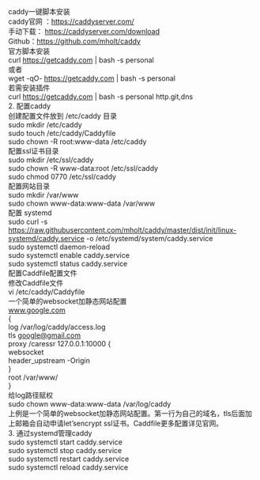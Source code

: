 caddy一键脚本安装  
caddy官网 ：https://caddyserver.com/  
手动下载： https://caddyserver.com/download  
Github：https://github.com/mholt/caddy  
官方脚本安装  
curl https://getcaddy.com | bash -s personal  
或者  
wget -qO- https://getcaddy.com | bash -s personal  
若需安装插件  
curl https://getcaddy.com | bash -s personal http.git,dns  
2. 配置caddy  
创建配置文件放到 /etc/caddy 目录  
sudo mkdir /etc/caddy  
sudo touch /etc/caddy/Caddyfile  
sudo chown -R root:www-data /etc/caddy  
配置ssl证书目录  
sudo mkdir /etc/ssl/caddy  
sudo chown -R www-data:root /etc/ssl/caddy  
sudo chmod 0770 /etc/ssl/caddy  
配置网站目录  
sudo mkdir /var/www  
sudo chown www-data:www-data /var/www  
配置 systemd  
sudo curl -s  https://raw.githubusercontent.com/mholt/caddy/master/dist/init/linux-systemd/caddy.service  -o    /etc/systemd/system/caddy.service  
sudo systemctl daemon-reload  
sudo systemctl enable caddy.service  
sudo systemctl status caddy.service  
配置Caddfile配置文件  
修改Caddfile文件  
vi /etc/caddy/Caddyfile  
一个简单的websocket加静态网站配置  
www.google.com  
{  
  log /var/log/caddy/access.log  
  tls google@gmail.com  
  proxy /caressr 127.0.0.1:10000 {  
    websocket  
    header_upstream -Origin  
  }  
  root /var/www/  
}  
给log路径赋权  
sudo chown www-data:www-data /var/log/caddy  
上例是一个简单的websocket加静态网站配置。第一行为自己的域名，tls后面加上邮箱会自动申请let’sencrypt ssl证书。Caddfile更多配置详见官网。  
3. 通过systemd管理caddy  
sudo systemctl start caddy.service  
sudo systemctl stop caddy.service  
sudo systemctl restart caddy.service  
sudo systemctl reload caddy.service  
